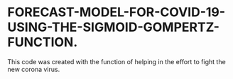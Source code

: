 # FORECAST-MODEL-FOR-COVID-19-USING-THE-SIGMOID-GOMPERTZ-FUNCTION.
This code was created with the function of helping in the effort to fight the new corona virus.
